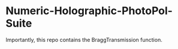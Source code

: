 # Numeric-Holographic-PhotoPol-Suite
Importantly, this repo contains the BraggTransmission function.
